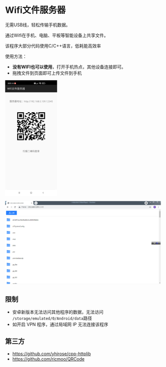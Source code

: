 # Wifi文件服务器

无需USB线，轻松传输手机数据。

通过Wifi在手机、电脑、平板等智能设备上共享文件。

该程序大部分代码使用C/C++语言，低耗能高效率

使用方法：

* **没有WIFI也可以使用**，打开手机热点，其他设备连接即可。
* 拖拽文件到页面即可上传文件到手机

<img src="images/1.jpg" width="33.333%">

![](images/2.jpg)

## 限制

* 安卓新版本无法访问其他程序的数据，无法访问 `/storage/emulated/0/Android/data`路径
* 如开启 VPN 程序，通过局域网 IP 无法连接该程序

## 第三方

* https://github.com/yhirose/cpp-httplib
* https://github.com/ricmoo/QRCode